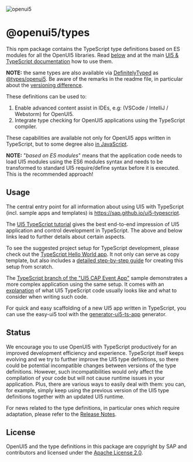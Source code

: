 ![openui5](http://openui5.org/images/OpenUI5_new_big_side.png)

# @openui5/types

This npm package contains the TypeScript type definitions based on ES modules for all the OpenUI5 libraries. Read [below](#usage) and at the main [UI5 & TypeScript documentation](https://sap.github.io/ui5-typescript) how to use them.

<b>NOTE:</b> the same types are also available via [DefinitelyTyped](https://github.com/DefinitelyTyped/DefinitelyTyped/tree/master/types/openui5) as [@types/openui5](https://www.npmjs.com/package/@types/openui5). Be aware of the remarks in the readme file, in particular about the [versioning difference](https://github.com/DefinitelyTyped/DefinitelyTyped/tree/master/types/openui5#versioning).

These definitions can be used to:

1. Enable advanced content assist in IDEs, e.g: (VSCode / IntelliJ / Webstorm) for OpenUI5.
1. Integrate type checking for OpenUI5 applications using the TypeScript compiler.

These capabilities are available not only for OpenUI5 apps written in TypeScript, but to some degree also [in JavaScript](https://github.com/SAP-samples/ui5-cap-event-app/blob/js-with-typescript-support/README.md).

<b>NOTE:</b> "<i>based on ES modules</i>" means that the application code needs to load UI5 modules using the ES6 modules syntax and needs to be transformed to standard UI5 require/define syntax before it is executed. This is the recommended approach!


## Usage

The central entry point for all information about using UI5 with TypeScript (incl. sample apps and templates) is https://sap.github.io/ui5-typescript.

The [UI5 TypeScript tutorial](https://github.com/SAP-samples/ui5-typescript-tutorial) gives the best end-to-end impression of UI5 application and control development in TypeScript. The above and below links lead to further details about certain aspects.

To see the suggested project setup for TypeScript development, please check out the [TypeScript Hello World app](https://github.com/SAP-samples/ui5-typescript-helloworld). It not only can serve as copy template, but also includes a [detailed step-by-step guide](https://github.com/SAP-samples/ui5-typescript-helloworld/blob/main/step-by-step.md) for creating this setup from scratch.

The [TypeScript branch of the "UI5 CAP Event App"](https://github.com/SAP-samples/ui5-cap-event-app/tree/typescript) sample demonstrates a more complex application using the same setup. It comes with an [explanation](https://github.com/SAP-samples/ui5-cap-event-app/blob/typescript/docs/typescript.md) of what UI5 TypeScript code usually looks like and what to consider when writing such code.

For quick and easy scaffolding of a new UI5 app written in TypeScript, you can use the easy-ui5 tool with the [generator-ui5-ts-app](https://github.com/ui5-community/generator-ui5-ts-app) generator.

## Status

We encourage you to use OpenUI5 with TypeScript productively for an improved development efficiency and experience. TypeScript itself keeps evolving and we try to further improve the UI5 type definitions, so there could be potential incompatible changes between versions of the type definitions. However, such incompatibilities would only affect the compilation of your code but will not cause runtime issues in your application. Plus, there are various ways to easily deal with them: you can, for example, simply keep using the previous version of the UI5 type definitions together with an updated UI5 runtime.

For news related to the type definitions, in particular ones which require adaptation, please refer to the [Release Notes](https://sap.github.io/ui5-typescript/releasenotes.html).

## License
OpenUI5 and the type definitions in this package are copyright by SAP and contributors and licensed under the [Apache License 2.0](https://www.apache.org/licenses/LICENSE-2.0).